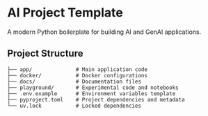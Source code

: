 # AI Project Template

A modern Python boilerplate for building AI and GenAI applications.

## Project Structure

```text
├── app/              # Main application code
├── docker/           # Docker configurations
├── docs/             # Documentation files
├── playground/       # Experimental code and notebooks
├── .env.example      # Environment variables template
├── pyproject.toml    # Project dependencies and metadata
└── uv.lock           # Locked dependencies
```
